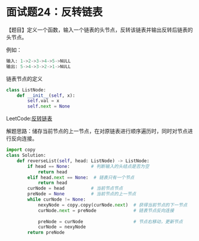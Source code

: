 # 面试题24：反转链表



【题目】定义一个函数，输入一个链表的头节点，反转该链表并输出反转后链表的头节点。

例如：

```python
输入: 1->2->3->4->5->NULL
输出: 5->4->3->2->1->NULL
```



链表节点的定义

```python
class ListNode:
    def __init__(self, x):
        self.val = x
        self.next = None
```



LeetCode:[反转链表](https://leetcode-cn.com/problems/fan-zhuan-lian-biao-lcof/)



解题思路：储存当前节点的上一节点，在对原链表进行顺序遍历时，同时对节点进行反向连接。



```Python
import copy
class Solution:
    def reverseList(self, head: ListNode) -> ListNode:
        if head == None:        # 判断输入的头结点是否为空
            return head
        elif head.next == None:  # 链表只有一个节点
            return head
        curNode = head          # 当前节点节点
        preNode = None          # 当前节点的上一节点
        while curNode != None:
            nexyNode = copy.copy(curNode.next)  # 获得当前节点的下一节点
            curNode.next = preNode              # 链表节点反向连接
            
            preNode = curNode                   # 节点右移动，更新节点
            curNode = nexyNode
        return preNode
```



